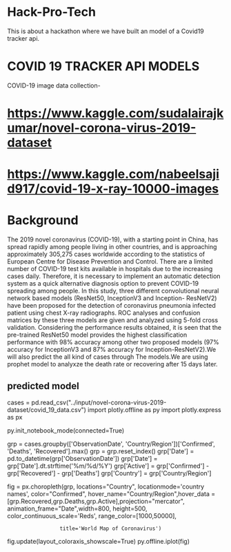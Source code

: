 # Hack-Pro-Tech
This is about a hackathon where we have built an model of a Covid19 tracker api.

# COVID 19 TRACKER API MODELS
COVID-19 image data collection-
# https://www.kaggle.com/sudalairajkumar/novel-corona-virus-2019-dataset
# https://www.kaggle.com/nabeelsajid917/covid-19-x-ray-10000-images
# Background
The 2019 novel coronavirus (COVID-19), with a starting point in China, has spread rapidly
among people living in other countries, and is approaching approximately 305,275 cases  worldwide according to the statistics of European Centre for Disease Prevention and Control.  There are a limited number of COVID-19 test kits available in hospitals due to the increasing  cases daily. Therefore, it is necessary to implement an automatic detection system as a quick  alternative diagnosis option to prevent COVID-19 spreading among people. In this study, three  different convolutional neural network based models (ResNet50, InceptionV3 and Inception-  ResNetV2) have been proposed for the detection of coronavirus pneumonia infected patient  using chest X-ray radiographs. ROC analyses and confusion matrices by these three models are  given and analyzed using 5-fold cross validation. Considering the performance results obtained,  it is seen that the pre-trained ResNet50 model provides the highest classification performance  with 98% accuracy among other two proposed models (97% accuracy for InceptionV3 and 87%  accuracy for Inception-ResNetV2).We will also predict the all kind of cases through
The models.We are using prophet model to analyxze the death rate or recovering after 15 days later.

## predicted model
cases = pd.read_csv("../input/novel-corona-virus-2019-dataset/covid_19_data.csv")
import plotly.offline as py
import plotly.express as px


py.init_notebook_mode(connected=True)

grp = cases.groupby(['ObservationDate', 'Country/Region'])['Confirmed', 'Deaths', 'Recovered'].max()
grp = grp.reset_index()
grp['Date'] = pd.to_datetime(grp['ObservationDate'])
grp['Date'] = grp['Date'].dt.strftime('%m/%d/%Y')
grp['Active'] = grp['Confirmed'] - grp['Recovered'] - grp['Deaths']
grp['Country'] =  grp['Country/Region']

fig = px.choropleth(grp, locations="Country", locationmode='country names', 
                     color="Confirmed", hover_name="Country/Region",hover_data = [grp.Recovered,grp.Deaths,grp.Active],projection="mercator",
                     animation_frame="Date",width=800, height=500,
                     color_continuous_scale='Reds',
                     range_color=[1000,50000],

                     title='World Map of Coronavirus')

fig.update(layout_coloraxis_showscale=True)
py.offline.iplot(fig)
